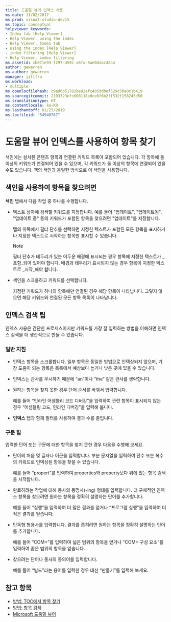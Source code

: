 ```yaml
---
title: 도움말 뷰어 인덱스 사용
ms.date: 11/02/2017
ms.prod: visual-studio-dev15
ms.topic: conceptual
helpviewer_keywords:
- Index tab [Help Viewer]
- Help Viewer, using the index
- Help Viewer, Index tab
- using the index [Help Viewer]
- index filtering [Help Viewer]
- Help Viewer, index filtering
ms.assetid: cb071e93-f297-459c-a6fa-8ae0dabc42a4
author: gewarren
ms.author: gewarren
manager: jillfra
ms.workload:
- multiple
ms.openlocfilehash: c9ad6b51782be82afc485ddbef529c5be0c1b419
ms.sourcegitcommit: 2193323efc608118e0ce6f6b2ff532f158245d56
ms.translationtype: HT
ms.contentlocale: ko-KR
ms.lasthandoff: 01/25/2019
ms.locfileid: "54940767"
---
```

# <a name="find-topics-by-using-the-help-viewer-index"></a>도움말 뷰어 인덱스를 사용하여 항목 찾기

색인에는 설치된 콘텐츠 항목과 연결된 키워드 목록이 포함되어 있습니다. 각 항목에 둘 이상의 키워드가 연결되어 있을 수 있으며, 각 키워드가 둘 이상의 항목에 연결되어 있을 수도 있습니다. 책의 색인과 동일한 방식으로 이 색인을 사용합니다.

## <a name="to-find-a-topic-by-using-the-index"></a>색인을 사용하여 항목을 찾으려면

**색인** 탭에서 다음 작업 중 하나를 수행합니다.

-   텍스트 상자에 검색할 키워드를 지정합니다. 예를 들어 "업데이트", "업데이트됨", "업데이트 중" 등의 키워드가 포함된 항목을 찾으려면 "업데이트"를 지정합니다.

    탭의 위쪽에서 필터 단추를 선택하면 지정한 텍스트가 포함된 모든 항목을 표시하거나 지정한 텍스트로 시작하는 항목만 표시할 수 있습니다.

    > [!NOTE]
    > 필터 단추가 테두리가 있는 어두운 배경에 표시되는 경우 항목에 지정한 텍스트가 _포함_되어 있어야 합니다. 배경과 테두리가 표시되지 않는 경우 항목이 지정한 텍스트로 _시작_해야 합니다.

-   색인을 스크롤하고 키워드를 선택합니다.

    지정한 키워드가 하나의 항목에만 연결된 경우 해당 항목이 나타납니다. 그렇지 않으면 해당 키워드와 연결된 모든 항목 목록이 나타납니다.

## <a name="index-search-tips"></a>인덱스 검색 팁

인덱스 사용은 간단한 프로세스이지만 키워드를 가장 잘 입력하는 방법을 이해하면 인덱스 검색을 더 생산적으로 만들 수 있습니다.

### <a name="general-guidelines"></a>일반 지침

-   인덱스 항목을 스크롤합니다. 일부 항목은 동일한 방법으로 인덱싱되지 않으며, 가장 도움이 되는 항목은 목록에서 예상보다 높거나 낮은 곳에 있을 수 있습니다.

-   인덱스는 관사를 무시하기 때문에 “an”이나 “the” 같은 관사를 생략합니다.

-   원하는 항목을 찾지 못한 경우 단어 순서를 바꿔서 입력합니다.

    예를 들어 “인라인 어셈블리 코드 디버깅”을 입력하여 관련 항목이 표시되지 않는 경우 “어셈블링 코드, 인라인 디버깅”을 입력해 봅니다.

-   **인덱스** 탭과 함께 필터를 사용하여 결과 수를 줄입니다.

### <a name="syntax-tips"></a>구문 팁

입력한 단어 또는 구문에 대한 항목을 찾지 못한 경우 다음을 수행해 보세요.

-   단어의 처음 몇 글자나 어근을 입력합니다. 부분 문자열을 입력하여 단수 또는 복수의 키워드로 인덱싱된 항목을 찾을 수 있습니다.

    예를 들어 “propert”를 입력하여 properties와 property보다 위에 있는 항목 검색을 시작합니다.

-   완료하려는 작업에 대해 동사의 동명사(-ing) 형태를 입력합니다. 더 구체적인 인덱스 항목을 찾으려면 원하는 항목을 정확히 설명하는 단어를 추가합니다.

    예를 들어 “실행”을 입력하여 더 많은 결과를 얻거나 “프로그램 실행”을 입력하여 더 적은 결과를 얻습니다.

-   단독형 형용사를 입력합니다. 결과를 좁히려면 원하는 항목을 정확히 설명하는 단어를 추가합니다.

    예를 들어 “COM+”를 입력하여 넓은 범위의 항목을 얻거나 “COM+ 구성 요소”를 입력하여 좁은 범위의 항목을 얻습니다.

-   찾으려는 단어나 동사의 동의어를 입력합니다.

    예를 들어 “빌드”라는 용어를 입력한 경우 대신 “만들기”를 입력해 보세요.

## <a name="see-also"></a>참고 항목

- [방법: TOC에서 항목 찾기](../help-viewer/find-topics-toc.md)
- [방법: 항목 검색](../help-viewer/find-topics.md)
- [Microsoft 도움말 뷰어](../help-viewer/overview.md)